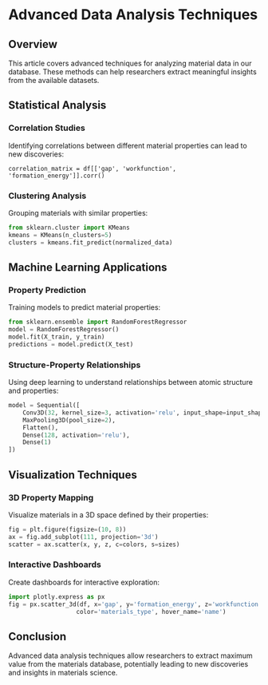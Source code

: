 # Advanced Data Analysis Techniques

## Overview

This article covers advanced techniques for analyzing material data in our database. These methods can help researchers extract meaningful insights from the available datasets.

## Statistical Analysis

### Correlation Studies

Identifying correlations between different material properties can lead to new discoveries:

```
correlation_matrix = df[['gap', 'workfunction', 'formation_energy']].corr()
```

### Clustering Analysis

Grouping materials with similar properties:

```python
from sklearn.cluster import KMeans
kmeans = KMeans(n_clusters=5)
clusters = kmeans.fit_predict(normalized_data)
```

## Machine Learning Applications

### Property Prediction

Training models to predict material properties:

```python
from sklearn.ensemble import RandomForestRegressor
model = RandomForestRegressor()
model.fit(X_train, y_train)
predictions = model.predict(X_test)
```

### Structure-Property Relationships

Using deep learning to understand relationships between atomic structure and properties:

```python
model = Sequential([
    Conv3D(32, kernel_size=3, activation='relu', input_shape=input_shape),
    MaxPooling3D(pool_size=2),
    Flatten(),
    Dense(128, activation='relu'),
    Dense(1)
])
```

## Visualization Techniques

### 3D Property Mapping

Visualize materials in a 3D space defined by their properties:

```python
fig = plt.figure(figsize=(10, 8))
ax = fig.add_subplot(111, projection='3d')
scatter = ax.scatter(x, y, z, c=colors, s=sizes)
```

### Interactive Dashboards

Create dashboards for interactive exploration:

```python
import plotly.express as px
fig = px.scatter_3d(df, x='gap', y='formation_energy', z='workfunction',
                   color='materials_type', hover_name='name')
```

## Conclusion

Advanced data analysis techniques allow researchers to extract maximum value from the materials database, potentially leading to new discoveries and insights in materials science.